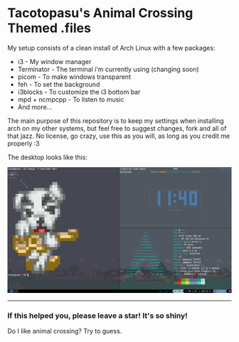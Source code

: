 
# Tacotopasu's Animal Crossing Themed .files

My setup consists of a clean install of Arch Linux with a few packages:
* i3 - My window manager
* Terminator - The terminal i'm currently using (changing soon)
* picom - To make windows transparent
* feh - To set the background
* i3blocks - To customize the i3 bottom bar
* mpd + ncmpcpp - To listen to music
* And more...

The main purpose of this repository is to keep my settings when installing arch on my other systems, but feel free to suggest changes, fork and all of that jazz. No license, go crazy, use this as you will, as long as you credit me properly :3

The desktop looks like this:

![Screenshot of my desktop](/screenshot.png "Screenshot of my desktop")

---
### If this helped you, please leave a star! It's so shiny!
Do I like animal crossing? Try to guess.

